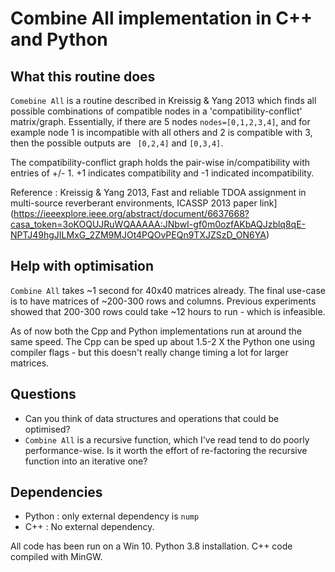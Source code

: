 # Combine All implementation in C++ and Python 

## What this routine does
```Comebine All``` is a routine described in Kreissig & Yang 2013 which finds
all possible combinations of compatible nodes in a 'compatibility-conflict' matrix/graph. 
Essentially, if there are 5 nodes ```nodes=[0,1,2,3,4]```, and for example node 1 is 
incompatible with all others and 2 is compatible with 3, then the possible outputs
are ``` [0,2,4]``` and ```[0,3,4]```. 

The compatibility-conflict graph holds the pair-wise in/compatibility with entries of
+/- 1. +1 indicates compatibility and -1 indicated incompatibility. 

Reference : Kreissig & Yang 2013, Fast and reliable TDOA assignment in multi-source reverberant environments, ICASSP 2013
  paper link](https://ieeexplore.ieee.org/abstract/document/6637668?casa_token=3oKOQUJRuWQAAAAA:JNbwI-gf0m0ozfAKbAQJzblq8qE-NPTJ49hgJILMxG_2ZM9MJOt4PQOvPEQn9TXJZSzD_ON6YA)

## Help with optimisation
```Combine All``` takes ~1 second for 40x40 matrices already. The final use-case is 
to have matrices of ~200-300 rows and columns. Previous experiments showed that 
200-300 rows could take ~12 hours to run - which is infeasible. 

As of now both the Cpp and Python implementations run at around the same speed. 
The Cpp can be sped up about 1.5-2 X the Python one using compiler flags - but this
doesn't really change timing a lot for larger matrices. 

## Questions
* Can you think of data structures and operations that could be optimised?
* ```Combine All``` is a recursive function, which I've read tend to do poorly performance-wise. 
	Is it worth the effort of re-factoring the recursive function into an iterative one? 
	
	
## Dependencies

* Python : only external dependency is ```nump```
* C++ : No external dependency. 

All code has been run on a Win 10. Python 3.8 installation. C++ code compiled with 
MinGW.